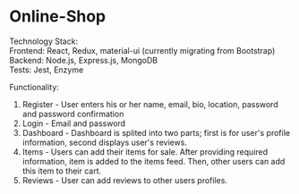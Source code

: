 # Online-Shop
Technology Stack:\
Frontend: React, Redux, material-ui (currently migrating from Bootstrap)\
Backend: Node.js, Express.js, MongoDB\
Tests: Jest, Enzyme

Functionality:

1. Register - User enters his or her name, email, bio, location, password and password confirmation
2. Login - Email and password
3. Dashboard - Dashboard is splited into two parts; first is for user's profile information, second displays user's reviews.
4. Items - Users can add their items for sale. After providing required information, item is added to the items feed. Then, other users can add this item to their cart.
5. Reviews - User can add reviews to other users profiles.
